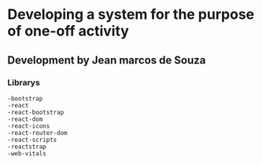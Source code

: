 # Developing a system for the purpose of one-off activity 


## Development by Jean marcos de Souza


### Librarys
    -bootstrap
    -react
    -react-bootstrap
    -react-dom
    -react-icons
    -react-router-dom
    -react-scripts
    -reactstrap
    -web-vitals